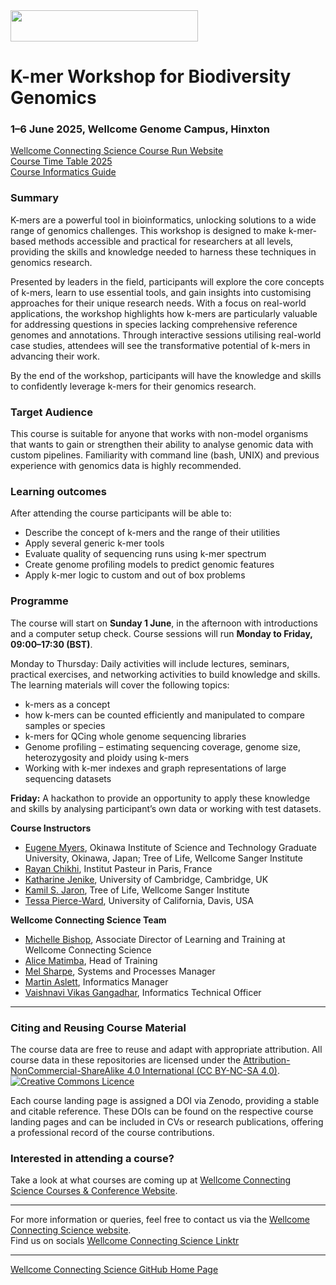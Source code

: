 <img src="https://coursesandconferences.wellcomeconnectingscience.org/wp-content/themes/wcc_courses_and_conferences/dist/assets/svg/logo.svg" width="300" height="50"> 

# K-mer Workshop for Biodiversity Genomics

### 1–6 June 2025, Wellcome Genome Campus, Hinxton

[Wellcome Connecting Science Course Run Website](https://coursesandconferences.wellcomeconnectingscience.org/event/k-mer-workshop-for-biodiversity-genomics-20250601/) <br /> 
[Course Time Table 2025]() <br /> 
[Course Informatics Guide](https://github.com/WCSCourses/K-mer_Workshop_2025/blob/main/Kmer_InformaticsGuide.md)

### Summary

K-mers are a powerful tool in bioinformatics, unlocking solutions to a wide range of genomics challenges. This workshop is designed to make k-mer-based methods accessible and practical for researchers at all levels, providing the skills and knowledge needed to harness these techniques in genomics research. 

Presented by leaders in the field, participants will explore the core concepts of k-mers, learn to use essential tools, and gain insights into customising approaches for their unique research needs. With a focus on real-world applications, the workshop highlights how k-mers are particularly valuable for addressing questions in species lacking comprehensive reference genomes and annotations. Through interactive sessions utilising real-world case studies, attendees will see the transformative potential of k-mers in advancing their work.

By the end of the workshop, participants will have the knowledge and skills to confidently leverage k-mers for their genomics research.

### Target Audience

This course is suitable for anyone that works with non-model organisms that wants to gain or strengthen their ability to analyse genomic data with custom pipelines. Familiarity with command line (bash, UNIX) and previous experience with genomics data is highly recommended. 

### Learning outcomes

After attending the course participants will be able to:

- Describe the concept of k-mers and the range of their utilities
- Apply several generic k-mer tools
- Evaluate quality of sequencing runs using k-mer spectrum
- Create genome profiling models to predict genomic features
- Apply k-mer logic to custom and out of box problems

### Programme

The course will start on **Sunday 1 June**, in the afternoon with introductions and a computer setup check. Course sessions will run **Monday to Friday, 09:00–17:30 (BST)**.

Monday to Thursday: Daily activities will include lectures, seminars, practical exercises, and networking activities to build knowledge and skills. The learning materials will cover the following topics: 

- k-mers as a concept
- how k-mers can be counted efficiently and manipulated to compare samples or species
- k-mers for QCing whole genome sequencing libraries 
- Genome profiling – estimating sequencing coverage, genome size, heterozygosity and ploidy using k-mers
- Working with k-mer indexes and graph representations of large sequencing datasets

**Friday:** A hackathon to provide an opportunity to apply these knowledge and skills by analysing participant’s own data or working with test datasets.

**Course Instructors**      

- [Eugene Myers](https://en.wikipedia.org/wiki/Eugene_Myers), Okinawa Institute of Science and Technology Graduate University, Okinawa, Japan; Tree of Life, Wellcome Sanger Institute
- [Rayan Chikhi](https://rayan.chikhi.name/), Institut Pasteur in Paris, France
- [Katharine Jenike](https://www.linkedin.com/in/katharine-m-jenike-437b4313b/), University of Cambridge, Cambridge, UK
- [Kamil S. Jaron](https://www.sanger.ac.uk/person/jaron-kamil/), Tree of Life, Wellcome Sanger Institute
- [Tessa Pierce-Ward](https://scholar.google.com/citations?hl=en&user=3HU8c9EAAAAJ&view_op=list_works&sortby=pubdate), University of California, Davis, USA


**Wellcome Connecting Science Team**

- [Michelle Bishop](https://www.wellcomeconnectingscience.org/person/bishop-michelle/#), Associate Director of Learning and Training at Wellcome Connecting Science
- [Alice Matimba](https://uk.linkedin.com/in/alice-matimba-8805177), Head of Training 
- [Mel Sharpe](https://www.wellcomeconnectingscience.org/person/sharpe-mel/), Systems and Processes Manager
- [Martin Aslett](https://coursesandconferences.wellcomeconnectingscience.org/about-us/the-team/), Informatics Manager
- [Vaishnavi Vikas Gangadhar](https://www.wellcomeconnectingscience.org/person/gangadhar-vaishnavi/), Informatics Technical Officer

******

### Citing and Reusing Course Material

The course data are free to reuse and adapt with appropriate attribution. All course data in these repositories are licensed under the <a rel="license" href="https://creativecommons.org/licenses/by-nc-sa/4.0/">Attribution-NonCommercial-ShareAlike 4.0 International (CC BY-NC-SA 4.0)</a>. <a rel="license" href="http://creativecommons.org/licenses/by/4.0/"><img alt="Creative Commons Licence" style="border-width:0" src="https://i.creativecommons.org/l/by-nc-sa/4.0/88x31.png" /></a><br /> 

Each course landing page is assigned a DOI via Zenodo, providing a stable and citable reference. These DOIs can be found on the respective course landing pages and can be included in CVs or research publications, offering a professional record of the course contributions.

### Interested in attending a course?

Take a look at what courses are coming up at [Wellcome Connecting Science Courses & Conference Website](https://coursesandconferences.wellcomeconnectingscience.org/our-events/).

---

For more information or queries, feel free to contact us via the [Wellcome Connecting Science website](https://coursesandconferences.wellcomeconnectingscience.org).<br /> 
Find us on socials [Wellcome Connecting Science Linktr](https://linktr.ee/eventswcs)

---

[Wellcome Connecting Science GitHub Home Page](https://github.com/WCSCourses) <br /> 
